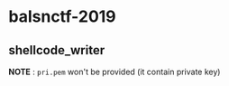 # balsnctf-2019

## shellcode_writer

__NOTE__ : `pri.pem` won't be provided (it contain private key)
